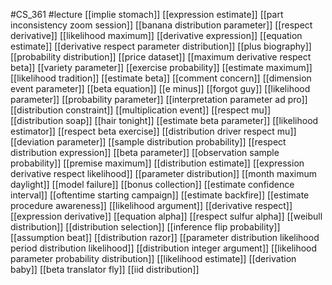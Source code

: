 #CS_361
#lecture
[[implie stomach]]
[[expression estimate]]
[[part inconsistency zoom session]]
[[banana distribution parameter]]
[[respect derivative]]
[[likelihood maximum]]
[[derivative expression]]
[[equation estimate]]
[[derivative respect parameter distribution]]
[[plus biography]]
[[probability distribution]]
[[price dataset]]
[[maximum derivative respect beta]]
[[variety parameter]]
[[exercise probability]]
[[estimate maximum]]
[[likelihood tradition]]
[[estimate beta]]
[[comment concern]]
[[dimension event parameter]]
[[beta equation]]
[[e minus]]
[[forgot guy]]
[[likelihood parameter]]
[[probability parameter]]
[[interpretation parameter ad pro]]
[[distribution constraint]]
[[multiplication event]]
[[respect mu]]
[[distribution soap]]
[[hair tonight]]
[[estimate beta parameter]]
[[likelihood estimator]]
[[respect beta exercise]]
[[distribution driver respect mu]]
[[deviation parameter]]
[[sample distribution probability]]
[[respect distribution expression]]
[[beta parameter]]
[[observation sample probability]]
[[premise maximum]]
[[distribution estimate]]
[[expression derivative respect likelihood]]
[[parameter distribution]]
[[month maximum daylight]]
[[model failure]]
[[bonus collection]]
[[estimate confidence interval]]
[[oftentime starting campaign]]
[[estimate backfire]]
[[estimate procedure awareness]]
[[likelihood argument]]
[[derivative respect]]
[[expression derivative]]
[[equation alpha]]
[[respect sulfur alpha]]
[[weibull distribution]]
[[distribution selection]]
[[inference flip probability]]
[[assumption beat]]
[[distribution razor]]
[[parameter distribution likelihood period distribution likelihood]]
[[distribution integer argument]]
[[likelihood parameter probability distribution]]
[[likelihood estimate]]
[[derivation baby]]
[[beta translator fly]]
[[iid distribution]]
